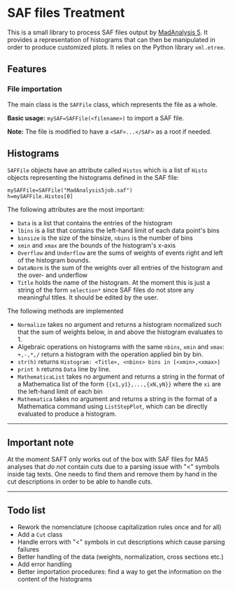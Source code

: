 # SAF files Treatment

This is a small library to process SAF files output by [MadAnalysis 5](https://launchpad.net/madanalysis5). It provides a representation of histograms that can then be manipulated in order to produce customized plots. It relies on the Python library `xml.etree`.

## Features
### File importation

The main class is the `SAFFile` class, which represents the file as a whole.

**Basic usage:** `mySAF=SAFFile(<filename>)` to import a SAF file.

**Note:** The file is modified to have a `<SAF>...</SAF>` as a root if needed.

## Histograms

`SAFFile` objects have an attribute called `Histos` which is a list of `Histo` objects representing the histograms defined in the SAF file:

```
mySAFFile=SAFFile("MadAnalysis5job.saf")
h=mySAFFile.Histos[0]
```

The following attributes are the most important:
* `Data` is a list that contains the entries of the histogram
* `lbins` is a list that contains the left-hand limit of each data point's bins
* `binsize` is the size of the binsize, `nbins` is the number of bins
* `xmin` and `xmax` are the bounds of the histogram's x-axis
* `Overflow` and `Underflow` are the sums of weights of events right and left of the histogram bounds.
* `DataNorm` is the sum of the weights over all entries of the histogram and the over- and underflow
* `Title` holds the name of the histogram. At the moment this is just a string of the form `selection*` since SAF files do not store any meaningful titles. It should be edited by the user.

The following methods are implemented
* `Normalize` takes no argument and returns a histogram normalized such that the sum of weights below, in and above the histogram evaluates to 1.
* Algebraic operations on histograms with the same `nbins`, `xmin` and `xmax`: `+,-,*,/` return a histogram with the operation applied bin by bin.
* `str(h)` returns `Histogram: <Title>, <nbins> bins in [<xmin>,<xmax>]`
* `print h` returns `Data` line by line.
* `MathematicaList` takes no argument and returns a string in the format of a Mathematica list of the form `{{x1,y1},...,{xN,yN}}` where the `xi` are the left-hand limit of each bin
* `Mathematica` takes no argument and returns a string in the format of a Mathematica command using `ListStepPlot`, which can be directly evaluated to produce a histogram.

---
## Important note

At the moment SAFT only works out of the box with SAF files for MA5 analyses that *do not* contain cuts due to a parsing issue with "<" symbols inside tag texts. One needs to find them and remove them by hand in the cut descriptions in order to be able to handle cuts.

---

## Todo list

* Rework the nomenclature (choose capitalization rules once and for all)
* Add a `Cut` class
* Handle errors with "<" symbols in cut descriptions which cause parsing failures
* Better handling of the data (weights, normalization, cross sections etc.)
* Add error handling
* Better importation procedures: find a way to get the information on the content of the histograms
